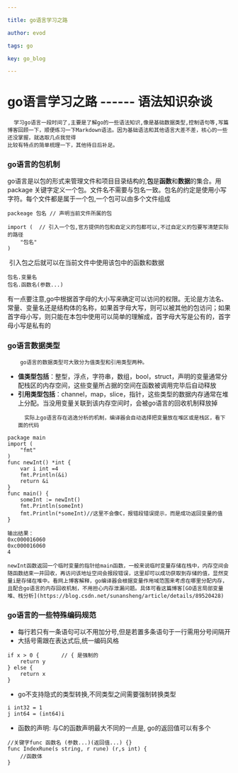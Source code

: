 ```yaml
---

title: go语言学习之路

author: evod

tags: go  

key: go_blog

---
```


# go语言学习之路 ------ 语法知识杂谈

```
  学习go语言一段时间了,主要是了解go的一些语法知识,像是基础数据类型,控制语句等,写篇
博客回顾一下，顺便练习一下Markdown语法。因为基础语法和其他语言大差不差，核心的一些还没掌握，就选取几点我觉得
比较有特点的简单梳理一下，其他待日后补足。  
```

###        go语言的包机制

​        go语言是以包的形式来管理文件和项目目录结构的,**包**是**函数**和**数据**的集合。用 package 关键字定义一个包。文件名不需要与包名一致。包名的约定是使用小写字符。每个文件都是属于一个包,一个包可以由多个文件组成

```
packeage 包名 // 声明当前文件所属的包

import (  // 引入一个包,官方提供的包和自定义的包都可以,不过自定义的包要写清楚实际的路径
    "包名" 
)
```

​        引入包之后就可以在当前文件中使用该包中的函数和数据

```
包名.变量名
包名.函数名(参数...)
```

​        有一点要注意,go中根据首字母的大小写来确定可以访问的权限。无论是方法名、常量、变量名还是结构体的名称，如果首字母大写，则可以被其他的包访问；如果首字母小写，则只能在本包中使用可以简单的理解成，首字母大写是公有的，首字母小写是私有的

### go语言数据类型

```
    go语言的数据类型可大致分为值类型和引用类型两种。
```

- **值类型包括**：整型，浮点，字符串，数组，bool，struct，声明的变量通常分配栈区的内存空间，这些变量所占据的空间在函数被调用完毕后自动释放
- **引用类型包括**：channel，map，slice，指针，这些类型的数据内存通常在堆上分配。当没用变量关联到该内存空间时，会被go语言的回收机制释放掉
  ```
    实际上go语言存在逃逸分析的机制，编译器会自动选择把变量放在堆区或是栈区，看下面的代码
  ```

```
package main
import (
    "fmt"
)
func newInt() *int {
    var i int =4
    fmt.Println(&i)
    return &i  
}
func main() {
    someInt := newInt()
    fmt.Println(someInt)
    fmt.Println(*someInt)//这里不会像C，报错段错误提示，而是成功返回变量的值
}

输出结果：
0xc000016060
0xc000016060
4
```

```
newInt函数返回一个临时变量的指针给main函数，一般来说临时变量存储在栈中，内存空间会随函数结束一并回收，再访问该地址空间会报段错误，这里却可以成功获取到存储的值，显然变量i是存储在堆中。看网上博客解释，go编译器会根据变量作用域范围来考虑在哪里分配内存，且配合go语言的内存回收机制，不用担心内存泄漏问题。具体可看这篇博客[GO语言局部变量堆、栈分析](https://blog.csdn.net/sunansheng/article/details/89520428)
```

### go语言的一些特殊编码规范

- 每行若只有一条语句可以不用加分号,但是若置多条语句于一行需用分号间隔开
- 大括号需跟在表达式后,统一编码风格

```golang
if x > 0 {       // { 是强制的
    return y
} else {
    return x 
}
```

- go不支持隐式的类型转换,不同类型之间需要强制转换类型

```
i int32 = 1
j int64 = (int64)i

```

- 函数的声明:  与C的函数声明最大不同的一点是, go的返回值可以有多个

```
//关键字func 函数名 (参数...)(返回值...) {}
func IndexRune(s string, r rune) (r,s int) { 
    //函数体
}
```
